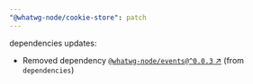 ```yaml
---
"@whatwg-node/cookie-store": patch
---
```

dependencies updates:
  - Removed dependency [`@whatwg-node/events@^0.0.3` ↗︎](https://www.npmjs.com/package/@whatwg-node/events/v/0.0.3) (from `dependencies`)
